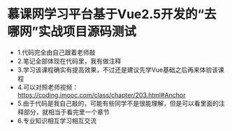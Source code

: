 慕课网学习平台基于Vue2.5开发的“去哪网”实战项目源码测试
===============

 + 1.代码完全由自己跟着老师敲
 + 2.笔记全部体现在代码里，我有做注释
 + 3.学习该课程确实有提高效果，不过还是建议先学Vue基础之后再来体验该课程
 + 4.可以对照老师视频：https://coding.imooc.com/class/chapter/203.html#Anchor
 + 5.由于代码是我自己敲的，可能有些同学不是很能理解，但是可以看里面的注释部分，就相当于看完里一个章节
 + 6.专业知识相互学习相互交流
